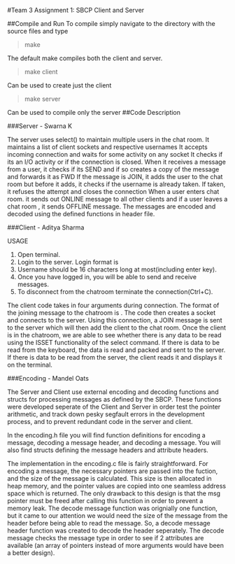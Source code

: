 #Team 3 Assignment 1: SBCP Client and Server

##Compile and Run
To compile simply navigate to the directory with the source files and type 
 
>make 
 
The default make compiles both the client and server.
 
>make client 
 
Can be used to create just the client
 
>make server 
 
Can be used to compile only the server
##Code Description
 
###Server - Swarna K

The server uses select() to maintain multiple users in the chat room.
It maintains a list of client sockets and respective usernames
It accepts incoming connection and waits for some activity on any socket
It checks if its an I/O activity or if the connection is closed.
When it receives a message from a user, it checks if its SEND and if so creates a copy of the message and forwards it as FWD
If the message is JOIN, it adds the user to the chat room but before it adds, it checks if the username is already taken. If taken, it refuses the attempt and closes the connection
When a user enters chat room. it sends out ONLINE message to all other clients and if a user leaves a chat room , it sends OFFLINE message.
The messages are encoded and decoded using the defined functions in header file.

###Client - Aditya Sharma

USAGE
1. Open terminal.
2. Login to the server. Login format is <client username server_IP port_number>
3. Username should be 16 characters long at most(including enter key).
4. Once you have logged in, you will be able to send and receive messages.
5. To disconnect from the chatroom terminate the connection(Ctrl+C).

The client code takes in four arguments during connection. The format of the joining message to the chatroom is <client username server_IP port_number >. The code then creates a socket and connects to the server. Using this connection, a JOIN message is sent to the server which will then add the client to the chat room. Once the client is in the chatroom, we are 
able to see whether there is any data to be read using the ISSET functionality of the select command. If there is data to be read from the keyboard, the data is read and packed and sent to the server. If there is data to be read from the server, the client reads it and displays it on the terminal.

###Encoding - Mandel Oats

The Server and Client use external encoding and decoding functions and structs for processing messages as defined by the SBCP. 
These functions were developed seperate of the Client and Server in order test the pointer arithmetic, 
and track down pesky segfault errors in the development process, and to prevent redundant code in the server and client. 

In the encoding.h file you will find function definitions for encoding a message, decoding a message header, and decoding a message.
You will also find structs defining the message headers and attribute headers. 

The implementation in the encoding.c file is fairly straightforward. 
For encoding a message, the necessary pointers are passed into the fuction, and the size of the message is calculated. This size is then allocated in heap memory, 
and the pointer values are copied into one seamless address space which is returned. The only drawback to this design is that the msg pointer must be freed after calling this function in order to prevent a memory leak.
The decode message function was orignially one function, but it came to our attention we would need the size of the message from the header before being able to read the message. 
So, a decode message header function was created to decode the header seperately. The decode message checks the message type in order to see if 2 attributes are available (an array of pointers instead of more arguments would have been a better design).

